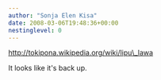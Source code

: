 ```yaml
---
author: "Sonja Elen Kisa"
date: 2008-03-06T19:48:36+00:00
nestinglevel: 0
---
```

http://tokipona.wikipedia.org/wiki/lipu\_lawa  
  
It looks like it's back up.